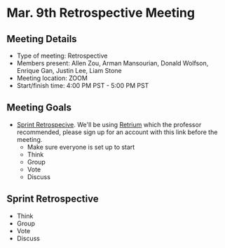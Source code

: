 # Mar. 9th Retrospective Meeting

## Meeting Details

- Type of meeting: Retrospective
- Members present: Allen Zou, Arman Mansourian, Donald Wolfson, Enrique Gan, Justin Lee, Liam Stone
- Meeting location: ZOOM
- Start/finish time: 4:00 PM PST - 5:00 PM PST

## Meeting Goals

- [Sprint Retrospecive](https://canvas.ucsd.edu/courses/21783/assignments/259323). We'll be using [Retrium](https://app.retrium.com/team-room/22324a23-ea71-488d-aecc-a4c75f1d44ef?utm_campaign=team-room-invite&utm_content=link-invite&utm_invitedby=rrn%3Auser%3A28e36b15-2a03-4ec6-b803-d76436872c62&utm_medium=own-referral&utm_source=retrium) which the professor recommended, please sign up for an account with this link before the meeting.
  - Make sure everyone is set up to start
  - Think
  - Group
  - Vote
  - Discuss

## Sprint Retrospective

- Think
- Group
- Vote
- Discuss
